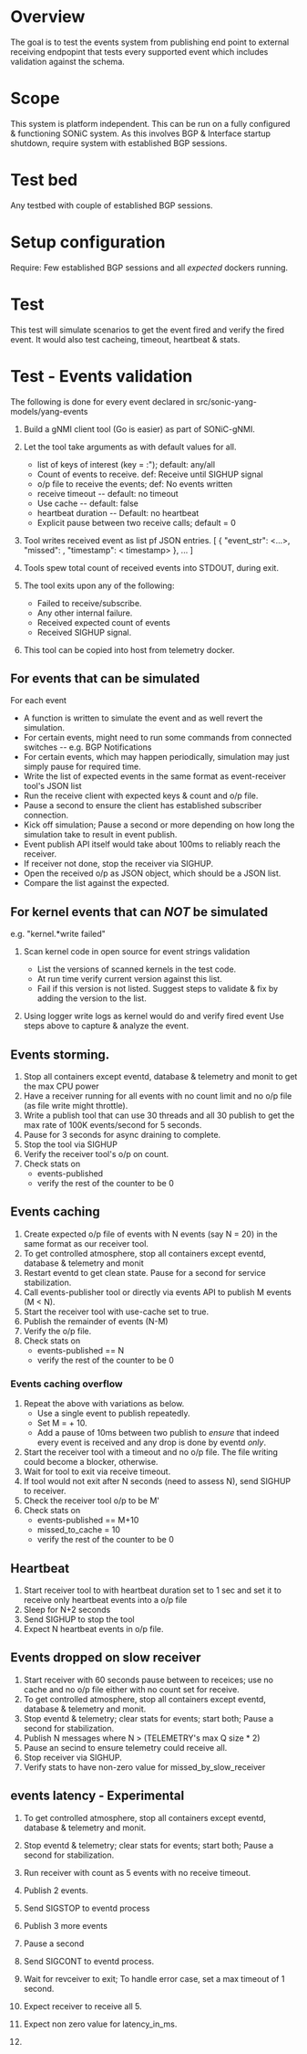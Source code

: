 # Overview
The goal is to test the events system from publishing end point to external receiving endpopint that tests every supported event which includes validation against the schema.

# Scope
This system is platform independent. This can be run on a fully configured & functioning SONiC system. As this involves BGP & Interface startup shutdown, require system with established BGP sessions.

# Test bed
Any testbed with couple of established BGP sessions.

# Setup configuration
Require: Few established BGP sessions and all *expected* dockers running.

# Test
This test will simulate scenarios to get the event fired and verify the fired event. It would also test cacheing, timeout, heartbeat & stats.

# Test - Events validation
The following is done for every event declared in src/sonic-yang-models/yang-events

1) Build a gNMI client tool (Go is easier) as part of SONiC-gNMI.
2) Let the tool take arguments as with default values for all.
   * list of keys of interest (key = <Yang nodule>:<Yang container>"); default: any/all
   * Count of events to receive. def: Receive until SIGHUP signal
   * o/p file to receive the events; def: No events written
   * receive timeout -- default: no timeout
   * Use cache -- default: false
   * heartbeat duration -- Default: no heartbeat
   * Explicit pause between two receive calls; default = 0
  
3) Tool writes received event as list pf JSON entries.
   [ 
      { 
        "event_str": <...>,
        "missed": <cnt>,
        "timestamp": < timestamp>
      },
      ...
  ]
4) Tools spew total count of received events into STDOUT, during exit.
 
5) The tool exits upon any of the following:
   * Failed to receive/subscribe.
   * Any other internal failure.
   * Received expected count of events
   * Received SIGHUP signal.
  
5) This tool can be copied into host from telemetry docker.

## For events that can be simulated
For each event</br>
   * A function is written to simulate the event and as well revert the simulation.
   * For certain events, might need to run some commands from connected switches -- e.g. BGP Notifications
   * For certain events, which may happen periodically, simulation may just simply pause for required time.
   * Write the list of expected events in the same format as event-receiver tool's JSON list
   * Run the receive client with expected keys & count and o/p file.
   * Pause a second to ensure the client has established subscriber connection.
   * Kick off simulation; Pause a second or more depending on how long the simulation take to result in event publish. 
   * Event publish API itself would take about 100ms to reliably reach the receiver.
   * If receiver not done, stop the receiver via SIGHUP.
   * Open the received o/p as JSON object, which should be a JSON list.
   * Compare the list against the expected.
  
## For kernel events that can *NOT* be simulated
   e.g. "kernel.*write failed" 
1) Scan kernel code in open source for event strings validation
    * List the versions of scanned kernels in the test code.
    * At run time verify current version against this list.
    * Fail if this version is not listed. Suggest steps to validate & fix by adding the version to the list.
  
2) Using logger write logs as kernel would do and verify fired event
   Use steps above to capture & analyze the event.
  
## Events storming.
1) Stop all containers except eventd, database & telemetry and monit to get the max CPU power
2) Have a receiver running for all events with no count limit and no o/p file (as file write might throttle).
3) Write a publish tool that can use 30 threads and all 30 publish to get the max rate of 100K events/second for 5 seconds.
4) Pause for 3 seconds for async draining to complete.
5) Stop the tool via SIGHUP
6) Verify the receiver tool's o/p on count.
7) Check stats on  
   * events-published
   * verify the rest of the counter to be 0
  
## Events caching
1) Create expected o/p file of events with N events (say N = 20) in the same format as our receiver tool.
2) To get controlled atmosphere, stop all containers except eventd, database & telemetry and monit 
3) Restart eventd to get clean state. Pause for a second for service stabilization.
4) Call events-publisher tool or directly via events API to publish M events (M < N).
5) Start the receiver tool with use-cache set to true.
6) Publish the remainder of events (N-M)
7) Verify the o/p file.
8) Check stats on  
   * events-published == N
   * verify the rest of the counter to be 0                                                                                    

### Events caching overflow
1) Repeat the above with variations as below.
   * Use a single event to publish repeatedly.
   * Set M = <Max cache size> + 10.
   * Add a pause of 10ms between two publish to *ensure* that indeed every event is received and any drop is done by eventd *only*.
2) Start the receiver tool with a timeout and no o/p file. The file writing could become a blocker, otherwise.
4) Wait for tool to exit via receive timeout.
5) If tool would not exit after N seconds (need to assess N), send SIGHUP to receiver.
6) Check the receiver tool o/p to be M'
7) Check stats on  
   * events-published == M+10
   * missed_to_cache = 10
   * verify the rest of the counter to be 0
                                                                                 
## Heartbeat
1) Start receiver tool to with heartbeat duration set to 1 sec and set it to receive only heartbeat events into a o/p file
2) Sleep for N+2 seconds
3) Send SIGHUP to stop the tool
4) Expect N heartbeat events in o/p file.
  
## Events dropped on slow receiver
1) Start receiver with 60 seconds pause between to receices; use no cache and no o/p file either with no count set for receive. 
2) To get controlled atmosphere, stop all containers except eventd, database & telemetry and monit.
3) Stop eventd & telemetry; clear stats for events; start both; Pause a second for stabilization.
3) Publish N messages where N > (TELEMETRY's max Q size * 2)
4) Pause an secind to ensure telemetry could receive all.
5) Stop receiver via SIGHUP.
6) Verify stats to have non-zero value for missed_by_slow_receiver

  
## events latency  - Experimental
1) To get controlled atmosphere, stop all containers except eventd, database & telemetry and monit.
2) Stop eventd & telemetry; clear stats for events; start both; Pause a second for stabilization.
3) Run receiver with count as 5 events with no receive timeout.
3) Publish 2 events.
4) Send SIGSTOP to eventd process
5) Publish 3 more events
6) Pause a second
7) Send SIGCONT to eventd process.
8) Wait for revceiver to exit; To handle error case, set a max timeout of 1 second. 
9) Expect receiver to receive all 5.
10) Expect non zero value for latency_in_ms.
  
8) 
